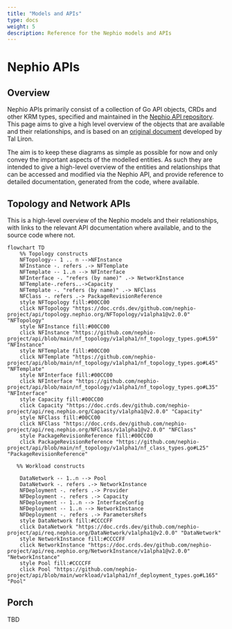 ```yaml
---
title: "Models and APIs"
type: docs
weight: 5
description: Reference for the Nephio models and APIs
---
```


# Nephio APIs

## Overview

Nephio APIs primarily consist of a collection of Go API objects, CRDs and other KRM types,
specified and maintained in the [Nephio API repository](https://github.com/nephio-project/api).
This page aims to give a high level overview of the objects that are available and their
relationships, and is based on an
[original document](https://docs.google.com/document/d/1-5nlpY4FbuhWtdKTvIqPOv4bWmA6zx6TdHoEfk9Jc_Q/edit)
developed by Tal Liron.

The aim is to keep these diagrams as simple as possible for now and only convey the important aspects of the modelled entities. As such they are intended to give a high-level overview of the entities and relationships that can be accessed and modified via the Nephio API, and provide reference to detailed documentation, generated from the code, where available.


## Topology and Network APIs

This is a high-level overview of the Nephio models and their relationships, with links to the relevant API documentation where available, and to the source code where not.

```mermaid
flowchart TD
    %% Topology constructs
    NFTopology-- 1 .. n -->NFInstance
    NFInstance -. refers .-> NFTemplate
    NFTemplate -- 1..n --> NFInterface
    NFInterface -. "refers (by name)" .-> NetworkInstance
    NFTemplate-.refers..->Capacity
    NFTemplate -. "refers (by name)" .-> NFClass
    NFClass -. refers .-> PackageRevisionReference
    style NFTopology fill:#00CC00
    click NFTopology "https://doc.crds.dev/github.com/nephio-project/api/topology.nephio.org/NFTopology/v1alpha1@v2.0.0" "NFTopology"
    style NFInstance fill:#00CC00
    click NFInstance "https://github.com/nephio-project/api/blob/main/nf_topology/v1alpha1/nf_topology_types.go#L59" "NFInstance"
    style NFTemplate fill:#00CC00
    click NFTemplate "https://github.com/nephio-project/api/blob/main/nf_topology/v1alpha1/nf_topology_types.go#L45" "NFTemplate"
    style NFInterface fill:#00CC00
    click NFInterface "https://github.com/nephio-project/api/blob/main/nf_topology/v1alpha1/nf_topology_types.go#L35" "NFInterface"
    style Capacity fill:#00CC00
    click Capacity "https://doc.crds.dev/github.com/nephio-project/api/req.nephio.org/Capacity/v1alpha1@v2.0.0" "Capacity"
    style NFClass fill:#00CC00
    click NFClass "https://doc.crds.dev/github.com/nephio-project/api/req.nephio.org/NFClass/v1alpha1@v2.0.0" "NFClass"
    style PackageRevisionReference fill:#00CC00
    click PackageRevisionReference "https://github.com/nephio-project/api/blob/main/nf_topology/v1alpha1/nf_class_types.go#L25" "PackageRevisionReference"
   
   %% Workload constructs

    DataNetwork -- 1..n --> Pool
    DataNetwork -. refers .-> NetworkInstance
    NFDeployment -. refers .-> Provider
    NFDeployment -. refers .-> Capacity
    NFDeployment -- 1..n --> InterfaceConfig
    NFDeployment -- 1..n --> NetworkInstance
    NFDeployment -. refers .-> ParametersRefs
    style DataNetwork fill:#CCCCFF
    click DataNetwork "https://doc.crds.dev/github.com/nephio-project/api/req.nephio.org/DataNetwork/v1alpha1@v2.0.0" "DataNetwork"
    style NetworkInstance fill:#CCCCFF
    click NetworkInstance "https://doc.crds.dev/github.com/nephio-project/api/req.nephio.org/NetworkInstance/v1alpha1@v2.0.0" "NetworkInstance"
    style Pool fill:#CCCCFF
    click Pool "https://github.com/nephio-project/api/blob/main/workload/v1alpha1/nf_deployment_types.go#L165" "Pool"

```


## Porch

TBD

